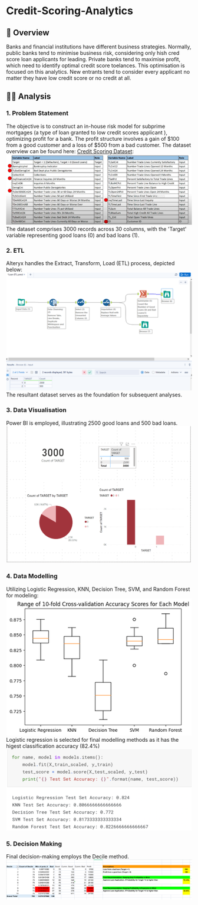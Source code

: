 # Credit-Scoring-Analytics

## 📝 Overview
Banks and financial institutions have different business strategies. Normally, public banks tend to minimise business risk, considering only hish cred score loan applicants for leading. Private banks tend to maximise profit, which need to identify optimal credit score toelances. This optimisation is focused on this analytics. New entrants tend to consider every applicant no matter they have low credit score or no credit at all.
##  👨‍💻 Analysis 
### 1. Problem Statement
The objective is to construct an in-house risk model for subprime mortgages (a type of loan granted to low credit scores applicant ), optimizing profit for a bank. The profit structure involves a gain of $100 from a good customer and a loss of $500 from a bad customer. The dataset overview can be found here: [Credit Scoring Dataset](https://github.com/Rui-Huang-dotcom/Credit-Scoring-Analytics/blob/main/1.%20Credit%20Scoring.csv):
![Credit Scoring Dataset](https://github.com/Rui-Huang-dotcom/Credit-Scoring-Analytics/blob/main/image/0.png)  
The dataset comprises 3000 records across 30 columns, with the 'Target' variable representing good loans (0) and bad loans (1).
### 2. ETL
Alteryx handles the Extract, Transform, Load (ETL) process, depicted below:
![](https://github.com/Rui-Huang-dotcom/Credit-Scoring-Analytics/blob/main/image/1.png)  
The resultant dataset serves as the foundation for subsequent analyses.
### 3. Data Visualisation
Power BI is employed, illustrating 2500 good loans and 500 bad loans.
![](https://github.com/Rui-Huang-dotcom/Credit-Scoring-Analytics/blob/main/image/2.png)  
### 4. Data Modelling
Utilizing Logistic Regression, KNN, Decision Tree, SVM, and Random Forest for modeling:
![](https://github.com/Rui-Huang-dotcom/Credit-Scoring-Analytics/blob/main/image/3.png) 
Logistic regression is selected for final modelling methods as it has the higest classification accuracy (82.4%)
![](https://github.com/Rui-Huang-dotcom/Credit-Scoring-Analytics/blob/main/image/Screenshot%202023-12-21%20at%2015.38.10.png)
### 5. Decision Making
Final decision-making employs the Decile method.
![](https://github.com/Rui-Huang-dotcom/Credit-Scoring-Analytics/blob/main/image/4.png) 




